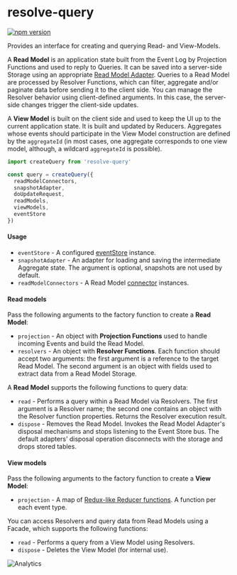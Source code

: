 # **resolve-query**
[![npm version](https://badge.fury.io/js/resolve-query.svg)](https://badge.fury.io/js/resolve-query)

Provides an interface for creating and querying Read- and View-Models.

A **Read Model** is an application state built from the Event Log by Projection Functions and used to reply to Queries. It can be saved into a server-side Storage using an appropriate [Read Model Adapter](../../adapters/readmodel-adapters). Queries to a Read Model are processed by Resolver Functions, which can filter, aggregate and/or paginate data before sending it to the client side. You can manage the Resolver behavior using client-defined arguments.  In this case, the server-side changes trigger the client-side updates.

A **View Model** is built on the client side and used to keep the UI up to the current application state. It is built and updated by Reducers. Aggregates whose events should participate in the View Model construction are defined by the `aggregateId` (in most cases, one aggregate corresponds to one view model, although, a wildcard `aggregateId` is possible).


```js
import createQuery from 'resolve-query'

const query = createQuery({
  readModelConnectors,
  snapshotAdapter,
  doUpdateRequest,
  readModels,
  viewModels,
  eventStore
})
```

#### Usage
* `eventStore` - A configured [eventStore](../resolve-es) instance.
* `snapshotAdapter` - An adapter for loading and saving the intermediate Aggregate state. The argument is optional, snapshots are not used by default.
* `readModelConnectors` - A Read Model [connector](../../adapters/readmodel-adapters) instances.

#### Read models

Pass the following arguments to the factory function to create a **Read Model**:
* `projection` - An object with **Projection Functions** used to handle incoming Events and build the Read Model.
* `resolvers` - An object with **Resolver Functions**. Each function should accept two arguments: the first argument is a reference to the target Read Model. The second argument is an object with fields used to extract data from a Read Model Storage.

A **Read Model** supports the following functions to query data:
* `read` - Performs a query within a Read Model via Resolvers. The first argument is a Resolver name; the second one contains an object with the Resolver function properties. Returns the Resolver execution result.
* `dispose` - Removes the Read Model. Invokes the Read Model Adapter's disposal mechanisms and stops listening to the Event Store bus. The default adapters' disposal operation disconnects with the storage and drops stored tables.

#### View models

Pass the following arguments to the factory function to create a **View Model**:
* `projection` - A map of [Redux-like Reducer functions](https://redux.js.org/docs/basics/Reducers.html). A function per each event type.

You can access Resolvers and query data from Read Models using a Facade, which supports the following functions:
* `read` - Performs a query from a View Model using Resolvers.
* `dispose` - Deletes the View Model (for internal use).

![Analytics](https://ga-beacon.appspot.com/UA-118635726-1/packages-resolve-query-readme?pixel)
